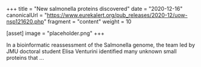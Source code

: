 +++
title = "New salmonella proteins discovered"
date = "2020-12-16"
canonicalUrl = "https://www.eurekalert.org/pub_releases/2020-12/uow-nsp121620.php"
fragment = "content"
weight = 10

[asset]
    image = "placeholder.png"
+++

In a bioinformatic reassessment of the Salmonella genome, the team led by 
JMU doctoral student Elisa Venturini identified many unknown small proteins 
that ...
